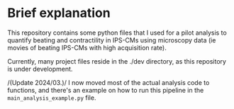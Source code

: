 

# Brief explanation

This repository contains some python files that I used for a pilot analysis
to quantify beating and contractility in IPS-CMs using microscopy data 
(ie movies of beating IPS-CMs with high acquisition rate).

Currently, many project files reside in the ./dev directory, as this repository
is under development.

/(Update 2024/03.)/ I now moved most of the actual analysis code to functions,
and there's an example on how to run this pipeline in the `main_analysis_example.py`
file.